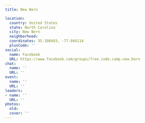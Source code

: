 ```yaml
---
title: New Bern

location:
  country: United States
  state: North Carolina
  city: New Bern
  neighborhood: 
  coordinates: 35.108493, -77.044114
  plusCode: ''
social:
  name: Facebook
  URL: https://www.facebook.com/groups/free.code.camp.new.bern
chat:
  name: ''
  URL: ''
event:
  name: ''
  URL: ''
leaders:
- name: ''
  URL: ''
photos:
  old: 
  cover: ''
---
```

